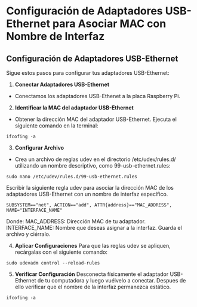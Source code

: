 # Configuración de Adaptadores USB-Ethernet para Asociar MAC con Nombre de Interfaz

##  Configuración de Adaptadores USB-Ethernet

Sigue estos pasos para configurar tus adaptadores USB-Ethernet:
1. **Conectar Adaptadores USB-Ethernet**
- Conectamos los adaptadores USB-Ethenet a la placa Raspberry Pi.
2. **Identificar la MAC del adaptador USB-Ethernet**
- Obtener la dirección MAC del adaptador USB-Ethernet. Ejecuta el siguiente comando en la terminal:
```shell
ifcofing -a
```

3. **Configurar Archivo**
- Crea un archivo de reglas udev en el directorio /etc/udev/rules.d/ utilizando un nombre descriptivo, como 99-usb-ethernet.rules:
```shell
sudo nano /etc/udev/rules.d/99-usb-ethernet.rules
```
Escribir la siguiente regla udev para asociar la dirección MAC de los adaptadores USB-Ethernet con un nombre de interfaz específico. 
```shell
SUBSYSTEM=="net", ACTION=="add", ATTR{address}=="MAC_ADDRESS", NAME="INTERFACE_NAME"
```
Donde:
MAC_ADDRESS: Dirección MAC de tu adaptador.
INTERFACE_NAME: Nombre que deseas asignar a la interfaz.
Guarda el archivo y ciérralo.

4. **Aplicar Configuraciones**
Para que las reglas udev se apliquen, recárgalas con el siguiente comando:
```shell
sudo udevadm control --reload-rules
```

5. **Verificar Configuración**
Desconecta físicamente el adaptador USB-Ethernet de tu computadora y luego vuélvelo a conectar. Despues de ello verificar que el nombre de la interfaz permanezca estático.
```shell
ifcofing -a
```
